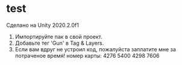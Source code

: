 # test

Сделано на Unity 2020.2.0f1

1. Импортируйте пак в свой проект.
2. Добавьте тег 'Gun' в Tag & Layers.
3. Если вам вдруг не устроил код, пожалуйста заплатите мне за потраченое время!  номер карты: 4276 5400 4298 7606

